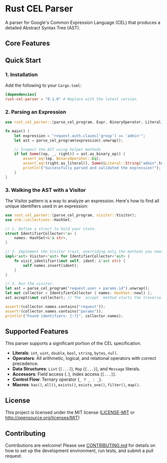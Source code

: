 # Rust CEL Parser

A parser for Google's Common Expression Language (CEL) that produces a detailed Abstract Syntax Tree (AST).

## Core Features

## Quick Start

### 1. Installation

Add the following to your `Cargo.toml`:

```toml
[dependencies]
rust-cel-parser = "0.1.0" # Replace with the latest version
```

### 2. Parsing an Expression

```rust
use rust_cel_parser::{parse_cel_program, Expr, BinaryOperator, Literal};

fn main() {
    let expression = "request.auth.claims['group'] == 'admin'";
    let ast = parse_cel_program(expression).unwrap();

    // Inspect the AST using helper methods
    if let Some((op, _, right)) = ast.as_binary_op() {
        assert_eq!(op, BinaryOperator::Eq);
        assert_eq!(right.as_literal(), Some(&Literal::String("admin".to_string())));
        println!("Successfully parsed and validated the expression!");
    }
}
```

### 3. Walking the AST with a Visitor

The Visitor pattern is a way to analyze an expression. Here's how to find all unique identifiers used in an expression:

```rust
use rust_cel_parser::{parse_cel_program, visitor::Visitor};
use std::collections::HashSet;

// 1. Define a struct to hold your state.
struct IdentifierCollector<'a> {
    names: HashSet<&'a str>,
}

// 2. Implement the Visitor trait, overriding only the methods you need.
impl<'ast> Visitor<'ast> for IdentifierCollector<'ast> {
    fn visit_identifier(&mut self, ident: &'ast str) {
        self.names.insert(ident);
    }
}

// 3. Run the visitor.
let ast = parse_cel_program("request.user + params.id").unwrap();
let mut collector = IdentifierCollector { names: HashSet::new() };
ast.accept(&mut collector); // The `accept` method starts the traversal.

assert!(collector.names.contains("request"));
assert!(collector.names.contains("params"));
println!("Found identifiers: {:?}", collector.names);
```

## Supported Features

This parser supports a significant portion of the CEL specification.

- **Literals**: `int`, `uint`, `double`, `bool`, `string`, `bytes`, `null`.
- **Operators**: All arithmetic, logical, and relational operators with correct precedence.
- **Data Structures**: `List` (`[...]`), `Map` (`{...}`), and `Message` literals.
- **Accessors**: Field access (`.`), index access (`[...]`).
- **Control Flow**: Ternary operator (`_ ? _ : _`).
- **Macros**: `has()`, `all()`, `exists()`, `exists_one()`, `filter()`, `map()`.

## License

This project is licensed under the MIT license ([LICENSE-MIT](./LICENSE-MIT) or http://opensource.org/licenses/MIT)

## Contributing

Contributions are welcome! Please see [CONTRIBUTING.md](./CONTRIBUTING.md) for details on how to set up the development environment, run tests, and submit a pull request.